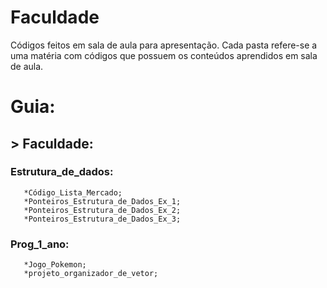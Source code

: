 # Faculdade
 Códigos feitos em sala de aula para apresentação.
Cada pasta refere-se a uma matéria com códigos que possuem os conteúdos aprendidos em sala de aula. 

# Guia: <br />
## > Faculdade: <br />
### Estrutura_de_dados: <br />
       *Código_Lista_Mercado; 
       *Ponteiros_Estrutura_de_Dados_Ex_1; 
       *Ponteiros_Estrutura_de_Dados_Ex_2; 
       *Ponteiros_Estrutura_de_Dados_Ex_3; 
### Prog_1_ano: <br />
       *Jogo_Pokemon; 
       *projeto_organizador_de_vetor; 
    
